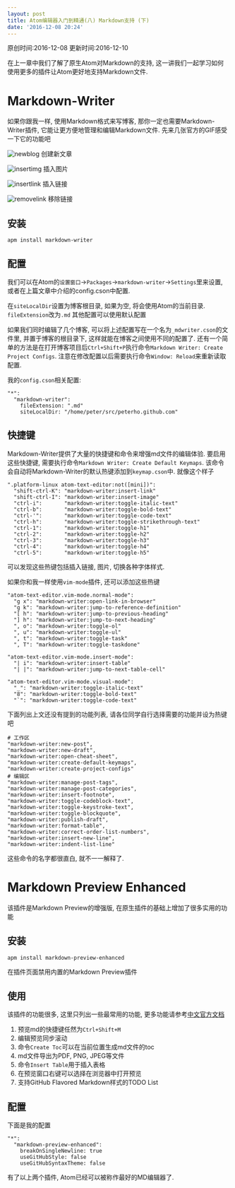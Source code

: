 ```yaml
---
layout: post
title: Atom编辑器入门到精通(八) Markdown支持 (下)
date: '2016-12-08 20:24'
---
```


原创时间:2016-12-08
更新时间:2016-12-10

在上一章中我们了解了原生Atom对Markdown的支持, 这一讲我们一起学习如何使用更多的插件让Atom更好地支持Markdown文件.

# Markdown-Writer
如果你跟我一样, 使用Markdown格式来写博客, 那你一定也需要Markdown-Writer插件, 它能让更方便地管理和编辑Markdown文件.
先来几张官方的GIF感受一下它的功能吧

![newblog](https://raw.githubusercontent.com/PeterHo/images/master/blog/editor/atom/atom_8/newblog.gif)
创建新文章

![insertimg](https://raw.githubusercontent.com/PeterHo/images/master/blog/editor/atom/atom_8/insertimg.gif)
插入图片

![insertlink](https://raw.githubusercontent.com/PeterHo/images/master/blog/editor/atom/atom_8/insertlink.gif)
插入链接

![removelink](https://raw.githubusercontent.com/PeterHo/images/master/blog/editor/atom/atom_8/removelink.gif)
移除链接

## 安装
```
apm install markdown-writer
```

## 配置
我们可以在Atom的`设置窗口`->`Packages`->`markdown-writer`->`Settings`里来设置, 或者在上篇文章中介绍的config.cson中配置.

在`siteLocalDir`设置为博客根目录, 如果为空, 将会使用Atom的当前目录.
`fileExtension`改为`.md`
其他配置可以使用默认配置

如果我们同时编辑了几个博客, 可以将上述配置写在一个名为`_mdwriter.cson`的文件里, 并置于博客的根目录下, 这样就能在博客之间使用不同的配置了. 还有一个简单的方法是在打开博客项目后`Ctrl+Shift+P`执行命令`Markdown Writer: Create Project Configs`. 注意在修改配置以后需要执行命令`Window: Reload`来重新读取配置.

我的`config.cson`相关配置:
```
"*":
  "markdown-writer":
    fileExtension: ".md"
    siteLocalDir: "/home/peter/src/peterho.github.com"
```

## 快捷键
Markdown-Writer提供了大量的快捷键和命令来增强md文件的编辑体验.
要启用这些快捷键, 需要执行命令`Markdown Writer: Create Default Keymaps`.
该命令会自动将Markdown-Writer的默认热键添加到`keymap.cson`中. 就像这个样子
```
".platform-linux atom-text-editor:not([mini])":
  "shift-ctrl-K": "markdown-writer:insert-link"
  "shift-ctrl-I": "markdown-writer:insert-image"
  "ctrl-i":       "markdown-writer:toggle-italic-text"
  "ctrl-b":       "markdown-writer:toggle-bold-text"
  "ctrl-'":       "markdown-writer:toggle-code-text"
  "ctrl-h":       "markdown-writer:toggle-strikethrough-text"
  "ctrl-1":       "markdown-writer:toggle-h1"
  "ctrl-2":       "markdown-writer:toggle-h2"
  "ctrl-3":       "markdown-writer:toggle-h3"
  "ctrl-4":       "markdown-writer:toggle-h4"
  "ctrl-5":       "markdown-writer:toggle-h5"
```
可以发现这些热键包括插入链接, 图片, 切换各种字体样式.

如果你和我一样使用`vim-mode`插件, 还可以添加这些热键
```
"atom-text-editor.vim-mode.normal-mode":
  "g x": "markdown-writer:open-link-in-browser"
  "g k": "markdown-writer:jump-to-reference-definition"
  "[ h": "markdown-writer:jump-to-previous-heading"
  "] h": "markdown-writer:jump-to-next-heading"
  ", o": "markdown-writer:toggle-ol"
  ", u": "markdown-writer:toggle-ul"
  ", t": "markdown-writer:toggle-task"
  ", T": "markdown-writer:toggle-taskdone"

"atom-text-editor.vim-mode.insert-mode":
  "| i": "markdown-writer:insert-table"
  "| |": "markdown-writer:jump-to-next-table-cell"

"atom-text-editor.vim-mode.visual-mode":
  "_": "markdown-writer:toggle-italic-text"
  "8": "markdown-writer:toggle-bold-text"
  "`": "markdown-writer:toggle-code-text"
```

下面列出上文还没有提到的功能列表, 请各位同学自行选择需要的功能并设为热键吧
```
# 工作区
"markdown-writer:new-post",
"markdown-writer:new-draft",
"markdown-writer:open-cheat-sheet",
"markdown-writer:create-default-keymaps",
"markdown-writer:create-project-configs"
# 编辑区
"markdown-writer:manage-post-tags",
"markdown-writer:manage-post-categories",
"markdown-writer:insert-footnote",
"markdown-writer:toggle-codeblock-text",
"markdown-writer:toggle-keystroke-text",
"markdown-writer:toggle-blockquote",
"markdown-writer:publish-draft",
"markdown-writer:format-table",
"markdown-writer:correct-order-list-numbers",
"markdown-writer:insert-new-line",
"markdown-writer:indent-list-line"
```
这些命令的名字都很直白, 就不一一解释了.

# Markdown Preview Enhanced
该插件是Markdown Preview的增强版, 在原生插件的基础上增加了很多实用的功能
## 安装
```
apm install markdown-preview-enhanced
```
在插件页面禁用内置的Markdown Preview插件

## 使用
该插件的功能很多, 这里只列出一些最常用的功能, 更多功能请参考[中文官方文档](https://github.com/shd101wyy/markdown-preview-enhanced/blob/master/docs/README_CN.md)
1. 预览md的快捷键任然为`Ctrl+Shift+M`
2. 编辑预览同步滚动
3. 命令`Create Toc`可以在当前位置生成md文件的toc
4. md文件导出为PDF, PNG, JPEG等文件
5. 命令`Insert Table`用于插入表格
6. 在预览窗口右键可以选择在浏览器中打开预览
7. 支持GitHub Flavored Markdown样式的TODO List

## 配置
下面是我的配置
```
"*":
  "markdown-preview-enhanced":
    breakOnSingleNewline: true
    useGitHubStyle: false
    useGitHubSyntaxTheme: false
```

有了以上两个插件, Atom已经可以被称作最好的MD编辑器了.
